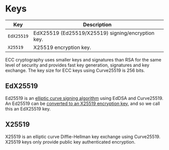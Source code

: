 # Keys

| Key        | Description                                       |
| ---------- | ------------------------------------------------- |
| `EdX25519` | EdX25519 (Ed25519/X25519) signing/encryption key. |
| `X25519`   | X25519 encryption key.                            |

ECC cryptography uses smaller keys and signatures than RSA for the same level of security and provides fast key generation, signatures and key exchange.
The key size for ECC keys using Curve25519 is 256 bits.

## EdX25519

Ed25519 is an [elliptic curve signing algorithm](https://tools.ietf.org/html/rfc8032) using EdDSA and Curve25519.
An Ed25519 can be [converted to an X25519 encryption key](https://blog.filippo.io/using-ed25519-keys-for-encryption/),
and so we call this an EdX25519 key.

## X25519

X25519 is an elliptic curve Diffie-Hellman key exchange using Curve25519.
X25519 keys only provide public key authenticated encryption.
